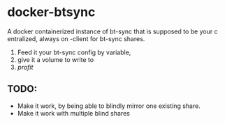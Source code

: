 # docker-btsync

A docker containerized instance of bt-sync that is supposed to be your c
entralized, always on -client for bt-sync shares.

1. Feed it your bt-sync config by variable,
1. give it a volume to write to
1. *profit*

## TODO:
* Make it work, by being able to blindly mirror one existing share.
* Make it work with multiple blind shares
